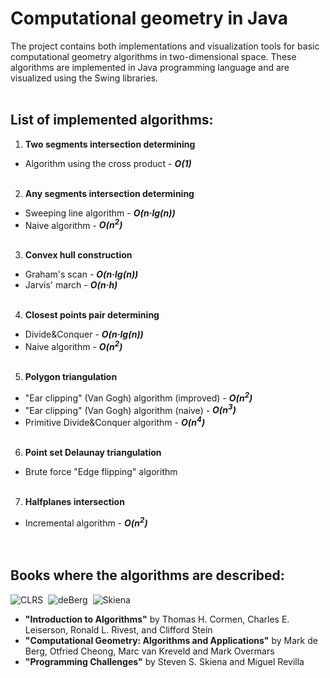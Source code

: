 # Computational geometry in Java

The project contains both implementations and visualization tools for basic computational geometry algorithms in two-dimensional space. These algorithms are implemented in Java programming language and are visualized using the Swing libraries.<br><br>

## List of implemented algorithms:



1. __Two segments intersection determining__
 * Algorithm using the cross product - *__O(1)__*<br><br>
2. __Any segments intersection determining__
 * Sweeping line algorithm - *__O(n&#183;lg(n))__*
 * Naive algorithm - *__O(n<sup>2</sup>)__*<br><br>
3. __Convex hull construction__
 * Graham's scan - *__O(n&#183;lg(n))__*
 * Jarvis' march - *__O(n&#183;h)__*<br><br>
4. __Closest points pair determining__
 * Divide&Conquer - *__O(n&#183;lg(n))__*
 * Naive algorithm - *__O(n<sup>2</sup>)__*<br><br>
5. __Polygon triangulation__
 * "Ear clipping" (Van Gogh) algorithm (improved) - *__O(n<sup>2</sup>)__*
 * "Ear clipping" (Van Gogh) algorithm (naive) - *__O(n<sup>3</sup>)__*
 * Primitive Divide&Conquer algorithm - *__O(n<sup>4</sup>)__*<br><br>
6. __Point set Delaunay triangulation__
 * Brute force "Edge flipping" algorithm <br><br>
7. __Halfplanes intersection__
 * Incremental algorithm - *__O(n<sup>2</sup>)__*<br><br><br>

## Books where the algorithms are described:
![CLRS](http://mitpress.mit.edu/images/products/books/9780262033848-medium.jpg "Introduction to algorithms. Thomas H. Cormen, Charles E. Leiserson, Ronald L. Rivest, and Clifford Stein")&nbsp;
![deBerg](http://www.cs.uu.nl/geobook/cover3small.jpg "Computational Geometry: Algorithms and applications. Mark de Berg, Otfried Cheong, Marc van Kreveld and Mark Overmars")&nbsp;
![Skiena](http://www.cs.sunysb.edu/~algorith/video-lectures/cover2.jpg "Programming Challenges. Steven S. Skiena, Miguel Revilla")&nbsp;

* __"Introduction to Algorithms"__ by Thomas H. Cormen, Charles E. Leiserson, Ronald L. Rivest, and Clifford Stein
* __"Computational Geometry: Algorithms and Applications"__ by Mark de Berg, Otfried Cheong, Marc van Kreveld and Mark Overmars
* __"Programming Challenges"__ by Steven S. Skiena and Miguel Revilla